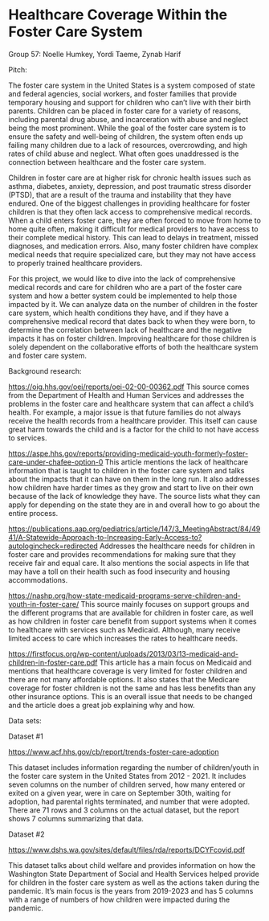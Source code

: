 # Healthcare Coverage Within the Foster Care System
Group 57: Noelle Humkey, Yordi Taeme, Zynab Harif

Pitch:

The foster care system in the United States is a system composed of state and federal agencies, social workers, and foster families that provide temporary housing and support for children who can’t live with their birth parents. Children can be placed in foster care for a variety of reasons, including parental drug abuse, and incarceration with abuse and neglect being the most prominent. While the goal of the foster care system is to ensure the safety and well-being of children, the system often ends up failing many children due to a lack of resources, overcrowding, and high rates of child abuse and neglect. What often goes unaddressed is the connection between healthcare and the foster care system.

Children in foster care are at higher risk for chronic health issues such as asthma, diabetes, anxiety, depression, and post traumatic stress disorder (PTSD), that are a result of the trauma and instability that they have endured. One of the biggest challenges in providing healthcare for foster children is that they often lack access to comprehensive medical records. When a child enters foster care, they are often forced to move from home to home quite often, making it difficult for medical providers to have access to their complete medical history. This can lead to delays in treatment, missed diagnoses, and medication errors. Also, many foster children have complex medical needs that require specialized care, but they may not have access to properly trained healthcare providers.

For this project, we would like to dive into the lack of comprehensive medical records and care for children who are a part of the foster care system and how a better system could be implemented to help those impacted by it. We can analyze data on the number of children in the foster care system, which health conditions they have, and if they have a comprehensive medical record that dates back to when they were born, to determine the correlation between lack of healthcare and the negative impacts it has on foster children. Improving healthcare for those children is solely dependent on the collaborative efforts of both the healthcare system and foster care system.

Background research:

https://oig.hhs.gov/oei/reports/oei-02-00-00362.pdf
This source comes from the Department of Health and Human Services and addresses the problems in the foster care and healthcare system that can affect a child’s health. For example, a major issue is that future families do not always receive the health records from a healthcare provider. This itself can cause great harm towards the child and is a factor for the child to not have access to services. 

https://aspe.hhs.gov/reports/providing-medicaid-youth-formerly-foster-care-under-chafee-option-0
This article mentions the lack of healthcare information that is taught to children in the foster care system and talks about the impacts that it can have on them in the long run. It also addresses how children have harder times as they grow and start to live on their own because of the lack of knowledge they have. The source lists what they can apply for depending on the state they are in and overall how to go about the entire process. 

https://publications.aap.org/pediatrics/article/147/3_MeetingAbstract/84/4941/A-Statewide-Approach-to-Increasing-Early-Access-to?autologincheck=redirected
Addresses the healthcare needs for children in foster care and provides recommendations for making sure that they receive fair and equal care. It also mentions the social aspects in life that may have a toll on their health such as food insecurity and housing accommodations. 

https://nashp.org/how-state-medicaid-programs-serve-children-and-youth-in-foster-care/
This source mainly focuses on support groups and the different programs that are available for children in foster care, as well as how children in foster care benefit from support systems when it comes to healthcare with services such as Medicaid. Although, many receive limited access to care which increases the rates to healthcare needs. 

https://firstfocus.org/wp-content/uploads/2013/03/13-medicaid-and-children-in-foster-care.pdf
This article has a main focus on Medicaid and mentions that healthcare coverage is very limited for foster children and there are not many affordable options. It also states that the Medicare coverage for foster children is not the same and has less benefits than any other insurance options. This is an overall issue that needs to be changed and the article does a great job explaining why and how. 

Data sets:

Dataset #1

https://www.acf.hhs.gov/cb/report/trends-foster-care-adoption

This dataset includes information regarding the number of children/youth in the foster care system in the United States from 2012 - 2021. It includes seven columns on the number of children served, how many entered or exited on a given year, were in care on September 30th, waiting for adoption, had parental rights terminated, and number that were adopted. There are 71 rows and 3 columns on the actual dataset, but the report shows 7 columns summarizing that data.

Dataset #2

https://www.dshs.wa.gov/sites/default/files/rda/reports/DCYFcovid.pdf

This dataset talks about child welfare and provides information on how the Washington State Department of Social and Health Services helped provide for children in the foster care system as well as the actions taken during the pandemic. It’s main focus is the years from 2019-2023 and has 5 columns with a range of numbers of how children were impacted during the pandemic. 


